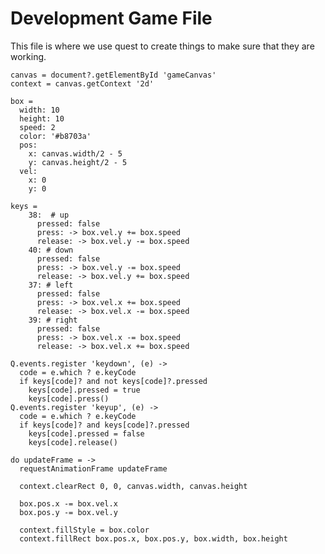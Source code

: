 # Development Game File

This file is where we use quest to create things to make sure that they are working.

<!-- -->

    canvas = document?.getElementById 'gameCanvas'
    context = canvas.getContext '2d'

    box =
      width: 10
      height: 10
      speed: 2
      color: '#b8703a'
      pos:
        x: canvas.width/2 - 5
        y: canvas.height/2 - 5
      vel:
        x: 0
        y: 0

    keys =
        38:  # up
          pressed: false
          press: -> box.vel.y += box.speed
          release: -> box.vel.y -= box.speed
        40: # down
          pressed: false
          press: -> box.vel.y -= box.speed
          release: -> box.vel.y += box.speed
        37: # left
          pressed: false
          press: -> box.vel.x += box.speed
          release: -> box.vel.x -= box.speed
        39: # right
          pressed: false
          press: -> box.vel.x -= box.speed
          release: -> box.vel.x += box.speed

    Q.events.register 'keydown', (e) ->
      code = e.which ? e.keyCode
      if keys[code]? and not keys[code]?.pressed
        keys[code].pressed = true
        keys[code].press()
    Q.events.register 'keyup', (e) ->
      code = e.which ? e.keyCode
      if keys[code]? and keys[code]?.pressed
        keys[code].pressed = false
        keys[code].release()

    do updateFrame = ->
      requestAnimationFrame updateFrame

      context.clearRect 0, 0, canvas.width, canvas.height

      box.pos.x -= box.vel.x
      box.pos.y -= box.vel.y

      context.fillStyle = box.color
      context.fillRect box.pos.x, box.pos.y, box.width, box.height